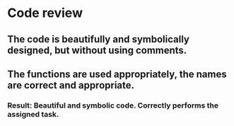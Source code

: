 # Code review

## The code is beautifully and symbolically designed, but without using comments.

## The functions are used appropriately, the names are correct and appropriate.

### Result: Beautiful and symbolic code. Correctly performs the assigned task.